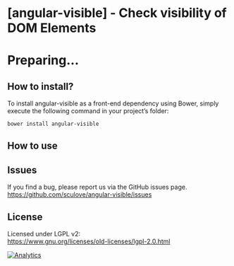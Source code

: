 [angular-visible] - Check visibility of DOM Elements
=========================================
# Preparing...

## How to install?
To install angular-visible as a front-end dependency using Bower, simply execute the following command in your project’s folder:
```bash
bower install angular-visible
```

## How to use

## **Issues**
If you find a bug, please report us via the GitHub issues page.  
https://github.com/sculove/angular-visible/issues


## License
Licensed under LGPL v2:  
https://www.gnu.org/licenses/old-licenses/lgpl-2.0.html  

[![Analytics](https://ga-beacon.appspot.com/UA-37362821-7/angular-visible/readme)](https://github.com/sculove/angular-visible)



